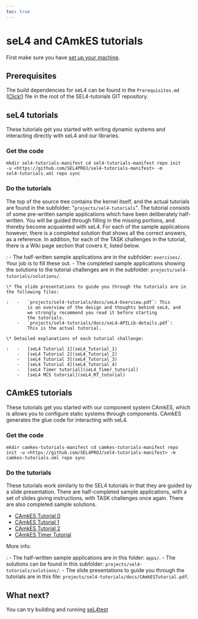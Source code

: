 ```yaml
---
toc: true
---
```

# seL4 and CAmkES tutorials


First make sure you have
[set up your machine](https://wiki.sel4.systems/Getting%20started#Setting_up_your_machine).

## Prerequisites


The build dependencies for seL4 can be found in the
`Prerequisites.md`
([Click!](https://github.com/SEL4PROJ/sel4-tutorials/blob/master/Prerequisites.md))
file in the root of the SEL4-tutorials GIT repository.

## seL4 tutorials


These tutorials get you started with writing dynamic systems and
interacting directly with seL4 and our libraries.

### Get the code
```
mkdir sel4-tutorials-manifest cd sel4-tutorials-manifest repo init
-u <https://github.com/SEL4PROJ/sel4-tutorials-manifest> -m
sel4-tutorials.xml repo sync
```

### Do the tutorials


The top of the source tree contains the kernel itself, and the actual tutorials are found in the subfolder: "`projects/sel4-tutorials`". The tutorial consists of some pre-written sample applications which have been deliberately half-written. You will be guided through filling in the missing portions, and thereby become acquainted with seL4. For each of the sample applications however, there is a completed solution that shows all the correct answers, as a reference. In addition, for each of the TASK challenges in the tutorial, there is a Wiki page section that covers it, listed below.

:   -   The half-written sample applications are in the
        subfolder: `exercises/`. Your job is to fill these out.
    -   The completed sample applications showing the solutions to the
        tutorial challenges are in the
        subfolder: `projects/sel4-tutorials/solutions/`.

    \* The slide presentations to guide you through the tutorials are in the following files:

    :   -   `projects/sel4-tutorials/docs/seL4-Overview.pdf`: This
            is an overview of the design and thoughts behind seL4, and
            we strongly recommend you read it before starting
            the tutorials.
        -   `projects/sel4-tutorials/docs/seL4-APILib-details.pdf`:
            This is the actual tutorial.

    \* Detailed explanations of each tutorial challenge:

    :   -   [seL4 Tutorial 1](seL4_Tutorial_1)
        -   [seL4 Tutorial 2](seL4_Tutorial_2)
        -   [seL4 Tutorial 3](seL4_Tutorial_3)
        -   [seL4 Tutorial 4](seL4_Tutorial_4)
        -   [seL4 Timer tutorial](seL4_Timer_tutorial)
        -   [seL4 MCS tutorial](seL4_RT_tutorial)

## CAmkES tutorials


These tutorials get you started with our component system CAmkES, which
is allows you to configure static systems through components. CAmkES
generates the glue code for interacting with seL4.

### Get the code
```
mkdir camkes-tutorials-manifest cd camkes-tutorials-manifest repo
init -u <https://github.com/SEL4PROJ/sel4-tutorials-manifest> -m
camkes-tutorials.xml repo sync
```

### Do the tutorials


These tutorials work similarly to the SEL4 tutorials in that they are
guided by a slide presentation. There are half-completed sample
applications, with a set of slides giving instructions, with TASK
challenges once again. There are also completed sample solutions.

- [CAmkES Tutorial 0](CAmkES_Tutorial_0)
- [CAmkES Tutorial 1](CAmkES_Tutorial_1)
- [CAmkES Tutorial 2](CAmkES_Tutorial_2)
- [CAmkES Timer Tutorial](CAmkES_Timer_Tutorial)

More info:

:   -   The half-written sample applications are in this
        folder: `apps/`.
    -   The solutions can be found in this
        subfolder: `projects/sel4-tutorials/solutions/`.
    -   The slide presentations to guide you through the tutorials are
        in this
        file: `projects/sel4-tutorials/docs/CAmkESTutorial.pdf`.

## What next?


You can try building and running [seL4test](../Testing)

